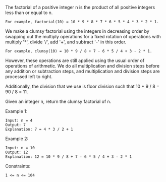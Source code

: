 The factorial of a positive integer n is the product of all positive integers less than or equal to n.

    For example, factorial(10) = 10 * 9 * 8 * 7 * 6 * 5 * 4 * 3 * 2 * 1.

We make a clumsy factorial using the integers in decreasing order by swapping out the multiply operations for a fixed rotation of operations with multiply '\*', divide '/', add '+', and subtract '-' in this order.

    For example, clumsy(10) = 10 * 9 / 8 + 7 - 6 * 5 / 4 + 3 - 2 * 1.

However, these operations are still applied using the usual order of operations of arithmetic. We do all multiplication and division steps before any addition or subtraction steps, and multiplication and division steps are processed left to right.

Additionally, the division that we use is floor division such that 10 \* 9 / 8 = 90 / 8 = 11.

Given an integer n, return the clumsy factorial of n.

Example 1:

    Input: n = 4
    Output: 7
    Explanation: 7 = 4 * 3 / 2 + 1

Example 2:

    Input: n = 10
    Output: 12
    Explanation: 12 = 10 * 9 / 8 + 7 - 6 * 5 / 4 + 3 - 2 * 1

Constraints:

    1 <= n <= 104

